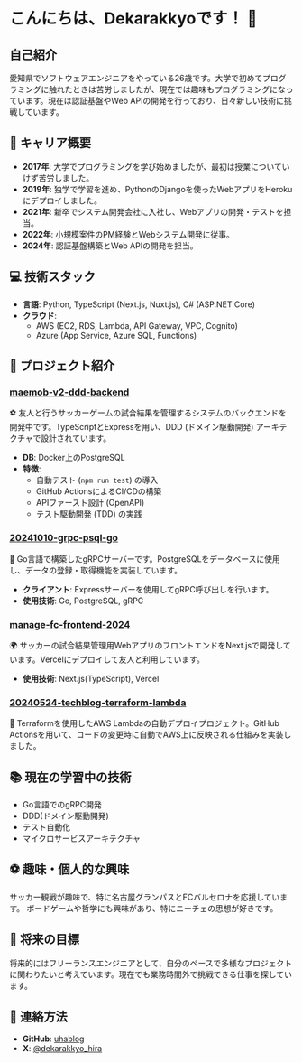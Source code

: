# こんにちは、Dekarakkyoです！ 👋

## 自己紹介
愛知県でソフトウェアエンジニアをやっている26歳です。大学で初めてプログラミングに触れたときは苦労しましたが、現在では趣味もプログラミングになっています。現在は認証基盤やWeb APIの開発を行っており、日々新しい技術に挑戦しています。

## 🌟 キャリア概要
- **2017年**: 大学でプログラミングを学び始めましたが、最初は授業についていけず苦労しました。
- **2019年**: 独学で学習を進め、PythonのDjangoを使ったWebアプリをHerokuにデプロイしました。
- **2021年**: 新卒でシステム開発会社に入社し、Webアプリの開発・テストを担当。
- **2022年**: 小規模案件のPM経験とWebシステム開発に従事。
- **2024年**: 認証基盤構築とWeb APIの開発を担当。

## 💻 技術スタック
- **言語**: Python, TypeScript (Next.js, Nuxt.js), C# (ASP.NET Core)
- **クラウド**:
  - AWS (EC2, RDS, Lambda, API Gateway, VPC, Cognito)
  - Azure (App Service, Azure SQL, Functions)

## 🚀 プロジェクト紹介
### [maemob-v2-ddd-backend](https://github.com/uhablog/maemob-v2-ddd-backend)
⚽️ 友人と行うサッカーゲームの試合結果を管理するシステムのバックエンドを開発中です。TypeScriptとExpressを用い、DDD (ドメイン駆動開発) アーキテクチャで設計されています。
- **DB**: Docker上のPostgreSQL
- **特徴**:
  - 自動テスト (`npm run test`) の導入
  - GitHub ActionsによるCI/CDの構築
  - APIファースト設計 (OpenAPI)
  - テスト駆動開発 (TDD) の実践

### [20241010-grpc-psql-go](https://github.com/uhablog/20241010-grpc-psql-go)
🔧 Go言語で構築したgRPCサーバーです。PostgreSQLをデータベースに使用し、データの登録・取得機能を実装しています。
- **クライアント**: Expressサーバーを使用してgRPC呼び出しを行います。
- **使用技術**: Go, PostgreSQL, gRPC

### [manage-fc-frontend-2024](https://github.com/uhablog/manage-fc-frontend-2024)
🌍 サッカーの試合結果管理用WebアプリのフロントエンドをNext.jsで開発しています。Vercelにデプロイして友人と利用しています。
- **使用技術**: Next.js(TypeScript), Vercel

### [20240524-techblog-terraform-lambda](https://github.com/uhablog/20240524-techblog-terraform-lambda)
🚀 Terraformを使用したAWS Lambdaの自動デプロイプロジェクト。GitHub Actionsを用いて、コードの変更時に自動でAWS上に反映される仕組みを実装しました。

## 📚 現在の学習中の技術
- Go言語でのgRPC開発
- DDD(ドメイン駆動開発)
- テスト自動化
- マイクロサービスアーキテクチャ

## ⚽️ 趣味・個人的な興味
サッカー観戦が趣味で、特に名古屋グランパスとFCバルセロナを応援しています。
ボードゲームや哲学にも興味があり、特にニーチェの思想が好きです。

## 🎯 将来の目標
将来的にはフリーランスエンジニアとして、自分のペースで多様なプロジェクトに関わりたいと考えています。現在でも業務時間外で挑戦できる仕事を探しています。

## 🔗 連絡方法
- **GitHub**: [uhablog](https://github.com/uhablog)
- **X**: [@dekarakkyo_hira](https://x.com/dekarakkyo_hira)

